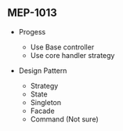 ## MEP-1013

- Progess
    - Use Base controller
    - Use core handler strategy

- Design Pattern
    - Strategy
    - State
    - Singleton
    - Facade
    - Command (Not sure)
